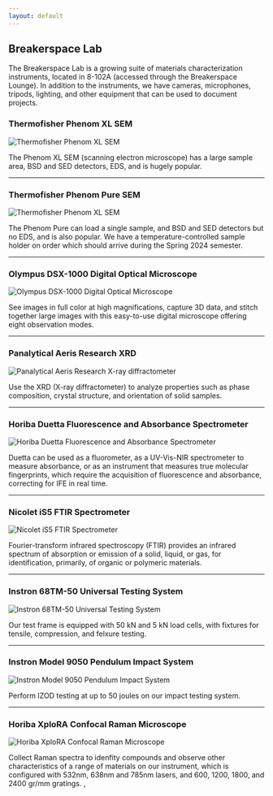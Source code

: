 ```yaml
---
layout: default
---
```


## Breakerspace Lab

The Breakerspace Lab is a growing suite of materials characterization instruments, located in 8-102A (accessed through the Breakerspace Lounge). In addition to the instruments, we have cameras, microphones, tripods, lighting, and other equipment that can be used to document projects.

### Thermofisher Phenom XL SEM

![Thermofisher Phenom XL SEM](./assets/img/sem.JPG)

The Phenom XL SEM (scanning electron microscope) has a large sample area, BSD and SED detectors, EDS, and is hugely popular.  

___

### Thermofisher Phenom Pure SEM 

![Thermofisher Phenom XL SEM](./assets/img/sem2.JPG)

The Phenom Pure can load a single sample, and BSD and SED detectors but no EDS, and is also popular. We have a temperature-controlled sample holder on order which should arrive during the Spring 2024 semester.  

___

### Olympus DSX-1000 Digital Optical Microscope

![Olympus DSX-1000 Digital Optical Microscope](./assets/img/optical.JPG)

See images in full color at high magnifications, capture 3D data, and stitch together large images with this easy-to-use digital microscope offering eight observation modes.  

___

### Panalytical Aeris Research XRD 

![Panalytical Aeris Research X-ray diffractometer](./assets/img/xrd.JPG)

Use the XRD (X-ray diffractometer) to analyze properties such as phase composition, crystal structure, and orientation of solid samples.  

___

### Horiba Duetta Fluorescence and Absorbance Spectrometer

![Horiba Duetta Fluorescence and Absorbance Spectrometer](./assets/img/uv-vis.JPG)

Duetta can be used as a fluorometer, as a UV-Vis-NIR spectrometer to measure absorbance, or as an instrument that measures true molecular fingerprints, which require the acquisition of fluorescence and absorbance, correcting for IFE in real time.  

___

### Nicolet iS5 FTIR Spectrometer

![Nicolet iS5 FTIR Spectrometer](./assets/img/ftir.JPG)

Fourier-transform infrared spectroscopy (FTIR) provides an infrared spectrum of absorption or emission of a solid, liquid, or gas, for identification, primarily, of organic or polymeric materials.

___

### Instron 68TM-50 Universal Testing System

![Instron 68TM-50 Universal Testing System](./assets/img/utm.JPG)

Our test frame is equipped with 50 kN and 5 kN load cells, with fixtures for tensile, compression, and felxure testing.

___

### Instron Model 9050 Pendulum Impact System

![Instron Model 9050 Pendulum Impact System](./assets/img/pendulum.JPG)

Perform IZOD testing at up to 50 joules on our impact testing system.

___

### Horiba XploRA Confocal Raman Microscope

![Horiba XploRA Confocal Raman Microscope](./assets/img/raman.JPG)

Collect Raman spectra to idenfity compounds and observe other characteristics of a range of materials on our instrument, which is configured with 532nm, 638nm and 785nm lasers, and 600, 1200, 1800, and 2400 gr/mm gratings. 
,
